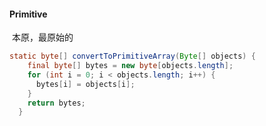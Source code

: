 #### Primitive 

​	本原，最原始的

```java
static byte[] convertToPrimitiveArray(Byte[] objects) {
    final byte[] bytes = new byte[objects.length];
    for (int i = 0; i < objects.length; i++) {
      bytes[i] = objects[i];
    }
    return bytes;
  }
```

